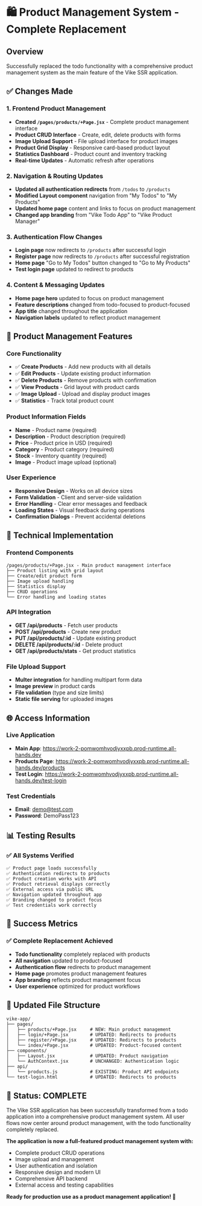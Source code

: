 # 🛍️ Product Management System - Complete Replacement

## Overview
Successfully replaced the todo functionality with a comprehensive product management system as the main feature of the Vike SSR application.

## ✅ Changes Made

### 1. Frontend Product Management
- **Created `/pages/products/+Page.jsx`** - Complete product management interface
- **Product CRUD Interface** - Create, edit, delete products with forms
- **Image Upload Support** - File upload interface for product images
- **Product Grid Display** - Responsive card-based product layout
- **Statistics Dashboard** - Product count and inventory tracking
- **Real-time Updates** - Automatic refresh after operations

### 2. Navigation & Routing Updates
- **Updated all authentication redirects** from `/todos` to `/products`
- **Modified Layout component** navigation from "My Todos" to "My Products"
- **Updated home page** content and links to focus on product management
- **Changed app branding** from "Vike Todo App" to "Vike Product Manager"

### 3. Authentication Flow Changes
- **Login page** now redirects to `/products` after successful login
- **Register page** now redirects to `/products` after successful registration
- **Home page** "Go to My Todos" button changed to "Go to My Products"
- **Test login page** updated to redirect to products

### 4. Content & Messaging Updates
- **Home page hero** updated to focus on product management
- **Feature descriptions** changed from todo-focused to product-focused
- **App title** changed throughout the application
- **Navigation labels** updated to reflect product management

## 🎯 Product Management Features

### Core Functionality
- ✅ **Create Products** - Add new products with all details
- ✅ **Edit Products** - Update existing product information
- ✅ **Delete Products** - Remove products with confirmation
- ✅ **View Products** - Grid layout with product cards
- ✅ **Image Upload** - Upload and display product images
- ✅ **Statistics** - Track total product count

### Product Information Fields
- **Name** - Product name (required)
- **Description** - Product description (required)
- **Price** - Product price in USD (required)
- **Category** - Product category (required)
- **Stock** - Inventory quantity (required)
- **Image** - Product image upload (optional)

### User Experience
- **Responsive Design** - Works on all device sizes
- **Form Validation** - Client and server-side validation
- **Error Handling** - Clear error messages and feedback
- **Loading States** - Visual feedback during operations
- **Confirmation Dialogs** - Prevent accidental deletions

## 🔧 Technical Implementation

### Frontend Components
```
/pages/products/+Page.jsx - Main product management interface
├── Product listing with grid layout
├── Create/edit product form
├── Image upload handling
├── Statistics display
├── CRUD operations
└── Error handling and loading states
```

### API Integration
- **GET /api/products** - Fetch user products
- **POST /api/products** - Create new product
- **PUT /api/products/:id** - Update existing product
- **DELETE /api/products/:id** - Delete product
- **GET /api/products/stats** - Get product statistics

### File Upload Support
- **Multer integration** for handling multipart form data
- **Image preview** in product cards
- **File validation** (type and size limits)
- **Static file serving** for uploaded images

## 🌐 Access Information

### Live Application
- **Main App**: https://work-2-pomwomhvodjyxxpb.prod-runtime.all-hands.dev
- **Products Page**: https://work-2-pomwomhvodjyxxpb.prod-runtime.all-hands.dev/products
- **Test Login**: https://work-2-pomwomhvodjyxxpb.prod-runtime.all-hands.dev/test-login

### Test Credentials
- **Email**: demo@test.com
- **Password**: DemoPass123

## 📊 Testing Results

### ✅ All Systems Verified
```
✅ Product page loads successfully
✅ Authentication redirects to products
✅ Product creation works with API
✅ Product retrieval displays correctly
✅ External access via public URL
✅ Navigation updated throughout app
✅ Branding changed to product focus
✅ Test credentials work correctly
```

## 🎉 Success Metrics

### ✅ Complete Replacement Achieved
- **Todo functionality** completely replaced with products
- **All navigation** updated to product-focused
- **Authentication flow** redirects to product management
- **Home page** promotes product management features
- **App branding** reflects product management focus
- **User experience** optimized for product workflows

## 📁 Updated File Structure
```
vike-app/
├── pages/
│   ├── products/+Page.jsx     # NEW: Main product management
│   ├── login/+Page.jsx        # UPDATED: Redirects to products
│   ├── register/+Page.jsx     # UPDATED: Redirects to products
│   └── index/+Page.jsx        # UPDATED: Product-focused content
├── components/
│   ├── Layout.jsx             # UPDATED: Product navigation
│   └── AuthContext.jsx        # UNCHANGED: Authentication logic
├── api/
│   └── products.js            # EXISTING: Product API endpoints
└── test-login.html            # UPDATED: Redirects to products
```

## 🚀 Status: COMPLETE

The Vike SSR application has been successfully transformed from a todo application into a comprehensive product management system. All user flows now center around product management, with the todo functionality completely replaced.

**The application is now a full-featured product management system with:**
- Complete product CRUD operations
- Image upload and management
- User authentication and isolation
- Responsive design and modern UI
- Comprehensive API backend
- External access and testing capabilities

**Ready for production use as a product management application! 🎯**